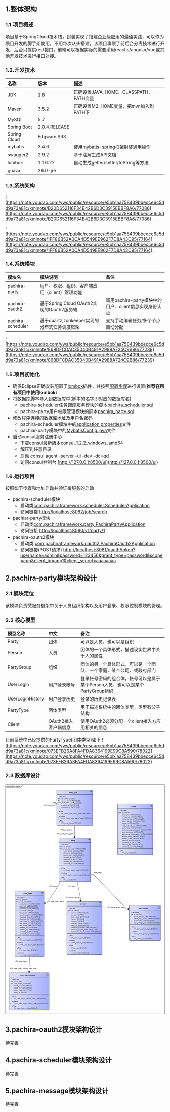 ## 1.整体架构
### 1.1.项目概述
项目基于SpringCloud技术栈，封装实现了搭建企业级应用的最佳实践，可以作为项目开发的脚手架使用，不用每次从头搭建，该项目事项了前后台分离技术进行开发，后台只提供rest接口，前端可以根据实际的需要采用reactjs/angular/vue或其他开发技术进行接口对接。
### 1.2.开发技术
|名称|版本|描述
|:-|:-|:-
|JDK|1.8|正确设置JAVA_HOME、CLASSPATH、PATH变量
|Maven|3.5.2|正确设置M2_HOME变量，把mvn加入到PATH下
|MySQL|5.7|
|Spring Boot|2.0.4.RELEASE|
|Spring Cloud|Edgware.SR3
|mybatis|3.4.6|使用mybatis-spring框架封装通用操作
|swagger2|2.9.2|基于注解生成API文档
|lombok|1.16.22|自动生成getter/setter/toString等方法
|guava|26.0-jre|

### 1.3.系统架构
![https://note.youdao.com/yws/public/resource/e5bb1aa758439bbedce6c5dd9a73a81c/xmlnote/B20D652116F34B42B6D3C3915EBBF8A6/77086](https://note.youdao.com/yws/public/resource/e5bb1aa758439bbedce6c5dd9a73a81c/xmlnote/B20D652116F34B42B6D3C3915EBBF8A6/77086)

![https://note.youdao.com/yws/public/resource/e5bb1aa758439bbedce6c5dd9a73a81c/xmlnote/1FF86B52A0CA4D549EE962F7D8A43C95/77164](https://note.youdao.com/yws/public/resource/e5bb1aa758439bbedce6c5dd9a73a81c/xmlnote/1FF86B52A0CA4D549EE962F7D8A43C95/77164)
### 1.4.系统模块
|模块名|模块说明|备注
|:-|:-|:-
|pachira-party|用户、权限、组织、客户端应用（client）管理功能|
|pachira-oauth2|基于Spring Cloud OAuth2实现的Oauth2服务端|调用pachira-party模块中的用户、client信息实现身份认证
|pachira-scheduler|基于quartz,zookeeper实现的分布式任务调度框架|支持手动编辑任务/多个节点自动分配

![https://note.youdao.com/yws/public/resource/e5bb1aa758439bbedce6c5dd9a73a81c/xmlnote/868DFCDAC35040B491A2988A724C9B86/77239](https://note.youdao.com/yws/public/resource/e5bb1aa758439bbedce6c5dd9a73a81c/xmlnote/868DFCDAC35040B491A2988A724C9B86/77239)
### 1.5.项目初始化
- 确保Eclipse正确安装配置了[lombok](https://www.projectlombok.org/download)插件，并按照[配置步骤](https://www.projectlombok.org/setup/eclipse)进行设置(**推荐在所有项目中使用lombok**)
- 将数据库脚本导入到数据库中(脚本的名字即对应的数据库名)
    - pachira-scheduler任务调度服务模块的脚本[pachira_scheduler.sql](etc/sql/pachira_scheduler.sql) 
    - pachira-party用户权限管理模块的脚本[pachira_party.sql](etc/sql/pahira_party.sql)
- 修改程序连接的数据库地址及用户名密码
    - pachira-scheduler模块中的[application.properties](pachira-scheduler/src/main/resources/application.properties)文件
    - pachiar-party模块中的[MybatisConfig.java](pachira-party/pachira-party-server/src/main/java/com/pachiraframework/party/config/MybatisConfig.java)文件
- 启动consul服务注册中心
	- 下载consul最新版本[consul_1.2.2_windows_amd64](https://releases.hashicorp.com/consul/1.2.2/consul_1.2.2_windows_amd64.zip)
	- 解压到任意目录
	- 启动 consul agent -server -ui -dev -dc=qd
	- 访问consul控制台 [http://127.0.0.1:8500/ui](http://127.0.0.1:8500/ui)
### 1.6.运行项目
按照如下步骤和地址启动并验证微服务的启动
- pachira-scheduler模块
    - 启动类[com.pachiraframework.scheduler.SchedulerApplication](pachira-scheduler/src/main/java/com/pachiraframework/scheduler/SchedulerApplication.java)
    - 访问链接 [http://localhost:8082/job/search](http://localhost:8082/job/search)
- pachiar-party模块
    - 启动类[com.pachiraframework.party.PachiraPartyApplication](pachira-party/pachira-party-server/src/main/java/com/pachiraframework/party/PachiraPartyApplication.java)
    - 访问链接 [http://localhost:8080/v1/party/1](http://localhost:8080/v1/party/1)
- pachira-oauth2模块
    - 启动类 [com.pachiraframework.oauth2.PachiraOauth2Application](pachira-oauth2/src/main/java/com/pachiraframework/oauth2/PachiraOauth2Application.java) 
    - 访问链接(POST请求) [http://localhost:8081/oauth/token?username=admin&password=123456&grant_type=password&scope=app&client_id=app1&client_secret=aaaaaaaa](http://localhost:8081/oauth/token?username=admin&password=123456&grant_type=password&scope=app&client_id=app1&client_secret=aaaaaaaa)
## 2.pachira-party模块架构设计
### 2.1 模块定位
该模块负责微服务框架中关于人员组织架构以及用户登录、权限控制模块的管理。
### 2.2 核心模型
|模型名称|中文|备注|
|:-|:-|:-
|Party|团体|可以是人员，也可以是组织|
|Person|人员|团体的一个具体形式，描述现实世界中关于人的属性
|PartyGroup|组织|团体的另一个具体形式，可以是一个团队、一个家庭，某个公司、或政府部门
|UserLogin|用户登录帐号|登录帐号密码的组合体，帐号可以是属于某个Person人员，也可以是某个PartyGroup组织
|UserLoginHistory|用户登录历史|登录的历史记录表
|PartyType|团体类型|用于描述系统中的团体类型，类型有父子结构
|Client|OAuth2接入客户端信息|使用OAuth2必须分配一个client接入方应用相关的信息

目前系统中已经提供的PartyType(团体类型)如下
![https://note.youdao.com/yws/public/resource/e5bb1aa758439bbedce6c5dd9a73a81c/xmlnote/073EFB26A8FA4FDA8364199E99C8A590/78022](https://note.youdao.com/yws/public/resource/e5bb1aa758439bbedce6c5dd9a73a81c/xmlnote/073EFB26A8FA4FDA8364199E99C8A590/78022)
### 2.3 数据库设计
![etc/assets/pachira_party.bmp](etc/assets/pachira_party.bmp)
## 3.pachira-oauth2模块架构设计
待完善
## 4.pachira-scheduler模块架构设计
待完善
## 5.pachira-message模块架构设计
待完善